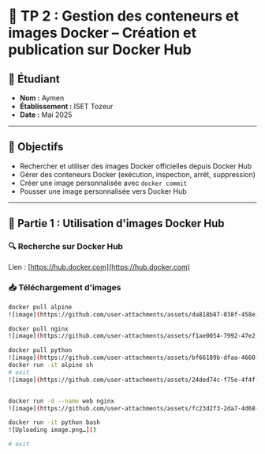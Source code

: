 # 🔬 TP 2 : Gestion des conteneurs et images Docker – Création et publication sur Docker Hub

## 👤 Étudiant
- **Nom :** Aymen
- **Établissement :** ISET Tozeur
- **Date :** Mai 2025

---

## 🎯 Objectifs

- Rechercher et utiliser des images Docker officielles depuis Docker Hub
- Gérer des conteneurs Docker (exécution, inspection, arrêt, suppression)
- Créer une image personnalisée avec `docker commit`
- Pousser une image personnalisée vers Docker Hub

---

## 📘 Partie 1 : Utilisation d'images Docker Hub

### 🔍 Recherche sur Docker Hub
Lien : [https://hub.docker.com](https://hub.docker.com)

### 📥 Téléchargement d'images

```bash
docker pull alpine
![image](https://github.com/user-attachments/assets/da818b87-038f-458e-912b-74b6ae7272d9)

docker pull nginx
![image](https://github.com/user-attachments/assets/f1ae0054-7992-47e2-80fb-e184f56d318f)

docker pull python
![image](https://github.com/user-attachments/assets/bf66189b-dfaa-4660-88eb-705daf54f84b)
docker run -it alpine sh
# exit
![image](https://github.com/user-attachments/assets/24ded74c-f75e-4f4f-8820-c5eeac648c79)


docker run -d --name web nginx
![image](https://github.com/user-attachments/assets/fc23d2f3-2da7-4d68-aaa7-075ff266171b)

docker run -it python bash
![Uploading image.png…]()

# exit
